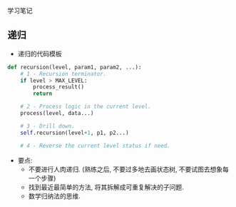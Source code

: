 学习笔记

## 递归

- 递归的代码模板

```python
def recursion(level, param1, param2, ...):
    # 1 - Recursion terminator.
    if level > MAX_LEVEL:
        process_result()
        return

    # 2 - Process logic in the current level.
    process(level, data...)

    # 3 - Drill down.
    self.recursion(level+1, p1, p2...)

    # 4 - Reverse the current level status if need.
```

- 要点:
  - 不要进行人肉递归. (熟练之后, 不要过多地去画状态树, 不要试图去想象每一个步骤)
  - 找到最近最简单的方法, 将其拆解成可重复解决的子问题.
  - 数学归纳法的思维.
